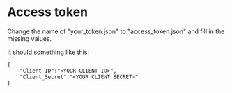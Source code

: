 # Access token
Change the name of "your_token.json" to "access_token.json" and fill in the missing values. 

It should something like this:
```
{
	"Client_ID":"<YOUR CLIENT ID>",
	"Client_Secret":"<YOUR CLIENT SECRET>"
}
```
